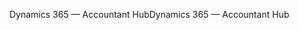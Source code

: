 <span data-ttu-id="f7a8b-101">Dynamics 365 — Accountant Hub</span><span class="sxs-lookup"><span data-stu-id="f7a8b-101">Dynamics 365 — Accountant Hub</span></span>
